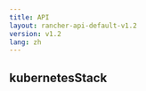 ```yaml
---
title: API
layout: rancher-api-default-v1.2
version: v1.2
lang: zh
---
```


## kubernetesStack





